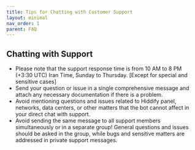 ```yaml
---
title: Tips for Chatting with Customer Support
layout: minimal
nav_order: 1
parent: FAQ
---
```


<head>
    <meta charset="utf-8">
    <link rel="stylesheet" href="https://b3h1z.github.io/HidyBot-Docs/assets/css/en-style.css">
    <link rel="icon" href="https://b3h1z.github.io/HidyBot-Docs/favicon.ico" type="image/x-icon">
</head>
<div>
<h2>Chatting with Support</h2>
<ul>
    <li>Please note that the support response time is from 10 AM to 8 PM (+3:30 UTC) Iran Time, Sunday to Thursday. [Except for special and sensitive cases]</li>
    <li>Send your question or issue in a single comprehensive message and attach any necessary documentation if there is a problem.</li>
    <li>Avoid mentioning questions and issues related to Hiddify panel, networks, data centers, or other matters that the bot cannot affect in your direct chat with support.</li>
    <li>Avoid sending the same message to all support members simultaneously or in a separate group! General questions and issues should be asked in the group, while bugs and sensitive matters are addressed in private support messages.</li>
</ul>
</div>